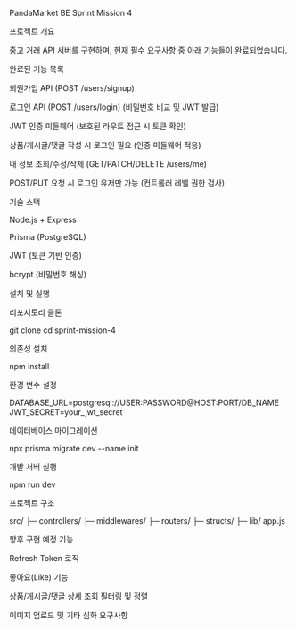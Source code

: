 PandaMarket BE Sprint Mission 4

프로젝트 개요

중고 거래 API 서버를 구현하며, 현재 필수 요구사항 중 아래 기능들이 완료되었습니다.

완료된 기능 목록

회원가입 API (POST /users/signup)

로그인 API (POST /users/login) (비밀번호 비교 및 JWT 발급)

JWT 인증 미들웨어 (보호된 라우트 접근 시 토큰 확인)

상품/게시글/댓글 작성 시 로그인 필요 (인증 미들웨어 적용)

내 정보 조회/수정/삭제 (GET/PATCH/DELETE /users/me)

POST/PUT 요청 시 로그인 유저만 가능 (컨트롤러 레벨 권한 검사)

기술 스택

Node.js + Express

Prisma (PostgreSQL)

JWT (토큰 기반 인증)

bcrypt (비밀번호 해싱)

설치 및 실행

리포지토리 클론

git clone <repository-url>
cd sprint-mission-4

의존성 설치

npm install

환경 변수 설정

DATABASE_URL=postgresql://USER:PASSWORD@HOST:PORT/DB_NAME
JWT_SECRET=your_jwt_secret

데이터베이스 마이그레이션

npx prisma migrate dev --name init

개발 서버 실행

npm run dev

프로젝트 구조

src/
├─ controllers/
├─ middlewares/
├─ routers/
├─ structs/
├─ lib/
app.js

향후 구현 예정 기능

Refresh Token 로직

좋아요(Like) 기능

상품/게시글/댓글 상세 조회 필터링 및 정렬

이미지 업로드 및 기타 심화 요구사항